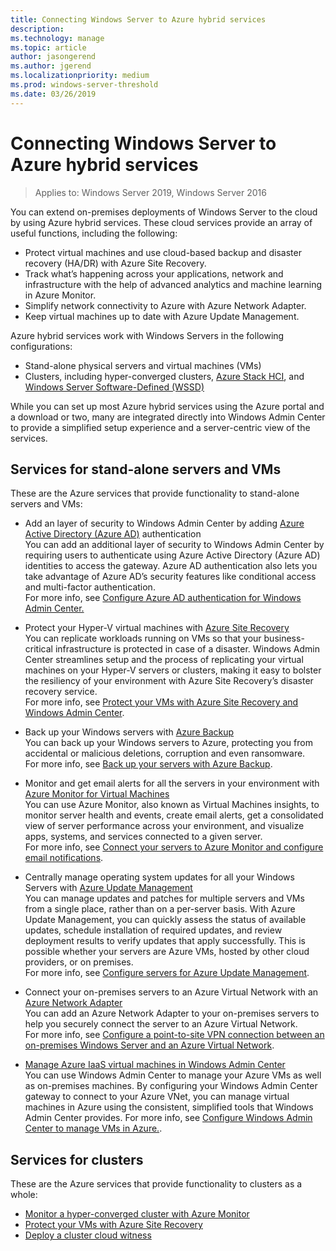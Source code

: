 ```yaml
---
title: Connecting Windows Server to Azure hybrid services
description: 
ms.technology: manage
ms.topic: article
author: jasongerend
ms.author: jgerend
ms.localizationpriority: medium
ms.prod: windows-server-threshold
ms.date: 03/26/2019
---
```


# Connecting Windows Server to Azure hybrid services

>Applies to: Windows Server 2019, Windows Server 2016

You can extend on-premises deployments of Windows Server to the cloud by using Azure hybrid services. These cloud services provide an array of useful functions, including the following:

- Protect virtual machines and use cloud-based backup and disaster recovery (HA/DR) with Azure Site Recovery. 
- Track what’s happening across your applications, network and infrastructure with the help of advanced analytics and machine learning in Azure Monitor. 
- Simplify network connectivity to Azure with Azure Network Adapter.
- Keep virtual machines up to date with Azure Update Management.

Azure hybrid services work with Windows Servers in the following configurations:

- Stand-alone physical servers and virtual machines (VMs)
- Clusters, including hyper-converged clusters, [Azure Stack HCI](../azure-stack-hci), and [Windows Server Software-Defined (WSSD)](https://www.microsoft.com/en-us/cloud-platform/software-defined-datacenter)

While you can set up most Azure hybrid services using the Azure portal and a download or two, many are integrated directly into Windows Admin Center to provide a simplified setup experience and a server-centric view of the services.

## Services for stand-alone servers and VMs

These are the Azure services that provide functionality to stand-alone servers and VMs:

- Add an layer of security to Windows Admin Center by adding [Azure Active Directory (Azure AD)](https://azure.microsoft.com/services/active-directory/) authentication  
You can add an additional layer of security to Windows Admin Center by requiring users to authenticate using Azure Active Directory (Azure AD) identities to access the gateway. Azure AD authentication also lets you take advantage of Azure AD’s security features like conditional access and multi-factor authentication.  
For more info, see [Configure Azure AD authentication for Windows Admin Center.](../configure/user-access-control.md#azure-active-directory)  

- Protect your Hyper-V virtual machines with [Azure Site Recovery](https://docs.microsoft.com/azure/site-recovery/site-recovery-overview)  
You can replicate workloads running on VMs so that your business-critical infrastructure is protected in case of a disaster. Windows Admin Center streamlines setup and the process of replicating your virtual machines on your Hyper-V servers or clusters, making it easy to bolster the resiliency of your environment with Azure Site Recovery’s disaster recovery service.  
For more info, see [Protect your VMs with Azure Site Recovery and Windows Admin Center](../use/azure-site-recovery.md).

- Back up your Windows servers with [Azure Backup](https://docs.microsoft.com/azure/backup/backup-overview)  
You can back up your Windows servers to Azure, protecting you from accidental or malicious deletions, corruption and even ransomware.  
For more info, see [Back up your servers with Azure Backup](../use/azure-backup.md).

- Monitor and get email alerts for all the servers in your environment with [Azure Monitor for Virtual Machines](https://docs.microsoft.com/azure/azure-monitor/insights/vminsights-overview)  
You can use Azure Monitor, also known as Virtual Machines insights, to monitor server health and events, create email alerts, get a consolidated view of server performance across your environment, and visualize apps, systems, and services connected to a given server.  
For more info, see [Connect your servers to Azure Monitor and configure email notifications](../use/azure-monitor.md).

- Centrally manage operating system updates for all your Windows Servers with [Azure Update Management](https://docs.microsoft.com/azure/automation/automation-update-management)  
You can manage updates and patches for multiple servers and VMs from a single place, rather than on a per-server basis. With Azure Update Management, you can quickly assess the status of available updates, schedule installation of required updates, and review deployment results to verify updates that apply successfully. This is possible whether your servers are Azure VMs, hosted by other cloud providers, or on premises.  
For more info, see [Configure servers for Azure Update Management](../use/azure-update-management.md).

- Connect your on-premises servers to an Azure Virtual Network with an [Azure Network Adapter](https://aka.ms/WACNetworkAdapter)  
You can add an Azure Network Adapter to your on-premises servers to help you securely connect the server to an Azure Virtual Network.  
For more info, see [Configure a point-to-site VPN connection between an on-premises Windows Server and an Azure Virtual Network](https://aka.ms/WACNetworkAdapter).

- [Manage Azure IaaS virtual machines in Windows Admin Center](../configure/manage-azure-vms.md)  
You can use Windows Admin Center to manage your Azure VMs as well as on-premises machines. By configuring your Windows Admin Center gateway to connect to your Azure VNet, you can manage virtual machines in Azure using the consistent, simplified tools that Windows Admin Center provides. For more info, see [Configure Windows Admin Center to manage VMs in Azure.](../configure/manage-azure-vms.md).

## Services for clusters

These are the Azure services that provide functionality to clusters as a whole:

- [Monitor a hyper-converged cluster with Azure Monitor](../storage/storage-spaces/configure-azure-monitor.md)
- [Protect your VMs with Azure Site Recovery](../manage/windows-admin-center/use/azure-site-recovery.md)
- [Deploy a cluster cloud witness](../failover-clustering/deploy-cloud-witness.md)

